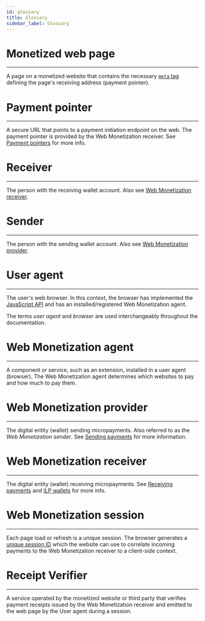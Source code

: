 ```yaml
---
id: glossary
title: Glossary
sidebar_label: Glossary
---
```


# Monetized web page
* * *
A page on a monetized website that contains the necessary
[`meta` tag](./explainer#add-lt-meta-gt-tag-to-website-header) defining the
page's receiving address (payment pointer).

# Payment pointer
* * *
A secure URL that points to a payment initiation endpoint on the web. The
payment pointer is provided by the Web Monetization receiver.
See [Payment pointers](./explainer#payment-pointers) for more info.

# Receiver
* * *
The person with the receiving wallet account. Also see
[Web Monetization receiver](#web-monetization-receiver).

# Sender
* * *
The person with the sending wallet account. Also see
[Web Monetization provider](#web-monetization-provider).

# User agent
* * *
The user's web browser. In this context, the browser has implemented the
[JavaScript API](./api.md) and has an installed/registered Web Monetization
agent.

The terms _user agent_ and _browser_ are used interchangeably throughout the
documentation.

# Web Monetization agent
* * *
A component or service, such as an extension, installed in a user agent
(browser). The Web Monetization agent determines which websites to pay and how
much to pay them.

# Web Monetization provider
* * *
The digital entity (wallet) sending micropayments. Also referred to as the _Web
Monetization sender_. See [Sending payments](./sending.md) for more
information.

# Web Monetization receiver
* * *
The digital entity (wallet) receiving micropayments.
See [Receiving payments](./receiving.md) and [ILP wallets](./ilp-wallets) for
more info.

# Web Monetization session
* * *
Each page load or refresh is a unique session. The browser generates a
[unique session ID](./explainer#flow) which the website can use to correlate
incoming payments to the Web Monetization receiver to a client-side context.

# Receipt Verifier
* * *
A service operated by the monetized website or third party that verifies
payment receipts issued by the Web Monetization receiver and emitted to the
web page by the User agent during a session.
